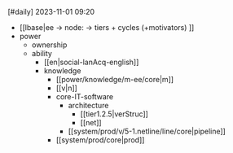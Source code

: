 [#daily]
2023-11-01
09:20

- [[lbase|ee -> node: -> tiers + cycles (+motivators) ]]
- power
	- ownership
	- ability
		- [[en|social-lanAcq-english]]
		- knowledge
			- [[power/knowledge/m-ee/core|m]]
			- [[v|n]]
			- core-IT-software
				- architecture
					- [[tier1.2.5|verStruc]]
					- [[net]]
				- [[system/prod/v/5-1.netline/line/core|pipeline]]
			- [[system/prod/core|prod]]
